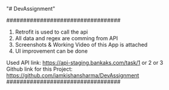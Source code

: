 "# DevAssignment" 

##################################
1. Retrofit is used to call the api
2. All data and regex are comming from API
3. Screenshots & Working Video of this App is attached
4. UI improvement can be done

Used API link: https://api-staging.bankaks.com/task/1 or 2 or 3</br>
Github link for this Project: https://github.com/iamkishansharma/DevAssignment </br>
##################################
